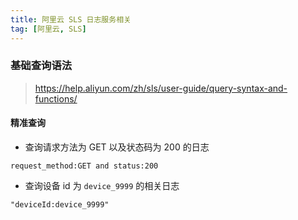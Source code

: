 ```yaml
---
title: 阿里云 SLS 日志服务相关
tag: [阿里云, SLS]
---
```


### 基础查询语法

> <https://help.aliyun.com/zh/sls/user-guide/query-syntax-and-functions/>

#### 精准查询

- 查询请求方法为 GET 以及状态码为 200 的日志

`request_method:GET and status:200`

- 查询设备 id 为 `device_9999` 的相关日志

`"deviceId:device_9999"`
